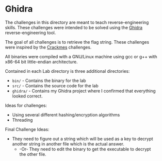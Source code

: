 # Ghidra

The challenges in this directory are meant to teach reverse-engineering skills. These challenges were intended to be solved using the [Ghidra](https://ghidra-sre.org/) reverse-engineering tool.

The goal of all challenges is to retrieve the flag string. These challenges were inspired by the [Crackmes](https://crackmes.one/) challenges.

All binaries were compiled with a GNU/Linux machine using gcc or g++ with x86-64 bit little-endian architecture.

Contained in each Lab directory is three additional directories:

* `bin/` - Contains the binary for the lab
* `src/` - Contains the source code for the lab
* `ghidra/` - Contains my Ghidra project where I confirmed that everything looked correct.

Ideas for challenges:

* Using several different hashing/encryption algorithms
* Threading

Final Challenge Ideas:

* They need to figure out a string which will be used as a key to decrypt another string in another file which is the actual answer.
  * -Or- They need to edit the binary to get the executable to decrypt the other file.